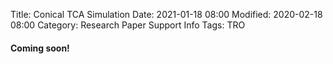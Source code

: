 Title: Conical TCA Simulation
Date: 2021-01-18 08:00
Modified: 2020-02-18 08:00
Category: Research Paper Support Info
Tags: TRO

#### Coming soon!

